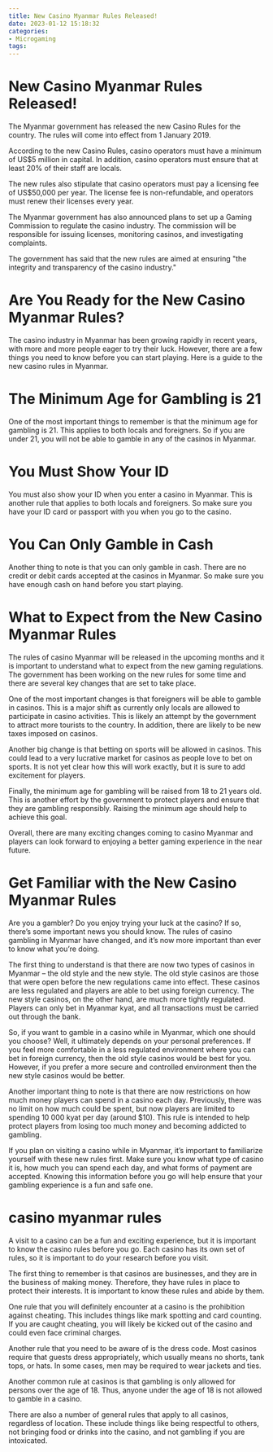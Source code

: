 ```yaml
---
title: New Casino Myanmar Rules Released!
date: 2023-01-12 15:18:32
categories:
- Microgaming
tags:
---
```



#  New Casino Myanmar Rules Released!

The Myanmar government has released the new Casino Rules for the country. The rules will come into effect from 1 January 2019.

According to the new Casino Rules, casino operators must have a minimum of US$5 million in capital. In addition, casino operators must ensure that at least 20% of their staff are locals.

The new rules also stipulate that casino operators must pay a licensing fee of US$50,000 per year. The license fee is non-refundable, and operators must renew their licenses every year.

The Myanmar government has also announced plans to set up a Gaming Commission to regulate the casino industry. The commission will be responsible for issuing licenses, monitoring casinos, and investigating complaints.

The government has said that the new rules are aimed at ensuring "the integrity and transparency of the casino industry."

#  Are You Ready for the New Casino Myanmar Rules?

The casino industry in Myanmar has been growing rapidly in recent years, with more and more people eager to try their luck. However, there are a few things you need to know before you can start playing. Here is a guide to the new casino rules in Myanmar.

# The Minimum Age for Gambling is 21

One of the most important things to remember is that the minimum age for gambling is 21. This applies to both locals and foreigners. So if you are under 21, you will not be able to gamble in any of the casinos in Myanmar.

# You Must Show Your ID

You must also show your ID when you enter a casino in Myanmar. This is another rule that applies to both locals and foreigners. So make sure you have your ID card or passport with you when you go to the casino.

# You Can Only Gamble in Cash

Another thing to note is that you can only gamble in cash. There are no credit or debit cards accepted at the casinos in Myanmar. So make sure you have enough cash on hand before you start playing.

#  What to Expect from the New Casino Myanmar Rules

The rules of casino Myanmar will be released in the upcoming months and it is important to understand what to expect from the new gaming regulations. The government has been working on the new rules for some time and there are several key changes that are set to take place.

One of the most important changes is that foreigners will be able to gamble in casinos. This is a major shift as currently only locals are allowed to participate in casino activities. This is likely an attempt by the government to attract more tourists to the country. In addition, there are likely to be new taxes imposed on casinos.

Another big change is that betting on sports will be allowed in casinos. This could lead to a very lucrative market for casinos as people love to bet on sports. It is not yet clear how this will work exactly, but it is sure to add excitement for players.

Finally, the minimum age for gambling will be raised from 18 to 21 years old. This is another effort by the government to protect players and ensure that they are gambling responsibly. Raising the minimum age should help to achieve this goal.

Overall, there are many exciting changes coming to casino Myanmar and players can look forward to enjoying a better gaming experience in the near future.

#  Get Familiar with the New Casino Myanmar Rules

Are you a gambler? Do you enjoy trying your luck at the casino? If so, there’s some important news you should know. The rules of casino gambling in Myanmar have changed, and it’s now more important than ever to know what you’re doing.

The first thing to understand is that there are now two types of casinos in Myanmar – the old style and the new style. The old style casinos are those that were open before the new regulations came into effect. These casinos are less regulated and players are able to bet using foreign currency. The new style casinos, on the other hand, are much more tightly regulated. Players can only bet in Myanmar kyat, and all transactions must be carried out through the bank.

So, if you want to gamble in a casino while in Myanmar, which one should you choose? Well, it ultimately depends on your personal preferences. If you feel more comfortable in a less regulated environment where you can bet in foreign currency, then the old style casinos would be best for you. However, if you prefer a more secure and controlled environment then the new style casinos would be better.

Another important thing to note is that there are now restrictions on how much money players can spend in a casino each day. Previously, there was no limit on how much could be spent, but now players are limited to spending 10 000 kyat per day (around $10). This rule is intended to help protect players from losing too much money and becoming addicted to gambling.

If you plan on visiting a casino while in Myanmar, it’s important to familiarize yourself with these new rules first. Make sure you know what type of casino it is, how much you can spend each day, and what forms of payment are accepted. Knowing this information before you go will help ensure that your gambling experience is a fun and safe one.

#  casino myanmar rules

A visit to a casino can be a fun and exciting experience, but it is important to know the casino rules before you go. Each casino has its own set of rules, so it is important to do your research before you visit.

The first thing to remember is that casinos are businesses, and they are in the business of making money. Therefore, they have rules in place to protect their interests. It is important to know these rules and abide by them.

One rule that you will definitely encounter at a casino is the prohibition against cheating. This includes things like mark spotting and card counting. If you are caught cheating, you will likely be kicked out of the casino and could even face criminal charges.

Another rule that you need to be aware of is the dress code. Most casinos require that guests dress appropriately, which usually means no shorts, tank tops, or hats. In some cases, men may be required to wear jackets and ties.

Another common rule at casinos is that gambling is only allowed for persons over the age of 18. Thus, anyone under the age of 18 is not allowed to gamble in a casino.

There are also a number of general rules that apply to all casinos, regardless of location. These include things like being respectful to others, not bringing food or drinks into the casino, and not gambling if you are intoxicated.